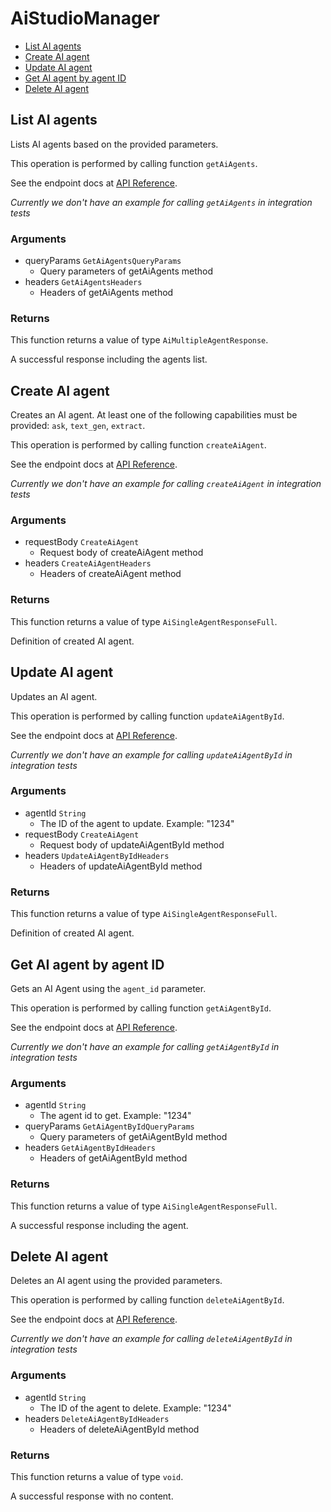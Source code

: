 # AiStudioManager


- [List AI agents](#list-ai-agents)
- [Create AI agent](#create-ai-agent)
- [Update AI agent](#update-ai-agent)
- [Get AI agent by agent ID](#get-ai-agent-by-agent-id)
- [Delete AI agent](#delete-ai-agent)

## List AI agents

Lists AI agents based on the provided parameters.

This operation is performed by calling function `getAiAgents`.

See the endpoint docs at
[API Reference](https://developer.box.com/reference/get-ai-agents/).

*Currently we don't have an example for calling `getAiAgents` in integration tests*

### Arguments

- queryParams `GetAiAgentsQueryParams`
  - Query parameters of getAiAgents method
- headers `GetAiAgentsHeaders`
  - Headers of getAiAgents method


### Returns

This function returns a value of type `AiMultipleAgentResponse`.

A successful response including the agents list.


## Create AI agent

Creates an AI agent. At least one of the following capabilities must be provided: `ask`, `text_gen`, `extract`.

This operation is performed by calling function `createAiAgent`.

See the endpoint docs at
[API Reference](https://developer.box.com/reference/post-ai-agents/).

*Currently we don't have an example for calling `createAiAgent` in integration tests*

### Arguments

- requestBody `CreateAiAgent`
  - Request body of createAiAgent method
- headers `CreateAiAgentHeaders`
  - Headers of createAiAgent method


### Returns

This function returns a value of type `AiSingleAgentResponseFull`.

Definition of created AI agent.


## Update AI agent

Updates an AI agent.

This operation is performed by calling function `updateAiAgentById`.

See the endpoint docs at
[API Reference](https://developer.box.com/reference/put-ai-agents-id/).

*Currently we don't have an example for calling `updateAiAgentById` in integration tests*

### Arguments

- agentId `String`
  - The ID of the agent to update. Example: "1234"
- requestBody `CreateAiAgent`
  - Request body of updateAiAgentById method
- headers `UpdateAiAgentByIdHeaders`
  - Headers of updateAiAgentById method


### Returns

This function returns a value of type `AiSingleAgentResponseFull`.

Definition of created AI agent.


## Get AI agent by agent ID

Gets an AI Agent using the `agent_id` parameter.

This operation is performed by calling function `getAiAgentById`.

See the endpoint docs at
[API Reference](https://developer.box.com/reference/get-ai-agents-id/).

*Currently we don't have an example for calling `getAiAgentById` in integration tests*

### Arguments

- agentId `String`
  - The agent id to get. Example: "1234"
- queryParams `GetAiAgentByIdQueryParams`
  - Query parameters of getAiAgentById method
- headers `GetAiAgentByIdHeaders`
  - Headers of getAiAgentById method


### Returns

This function returns a value of type `AiSingleAgentResponseFull`.

A successful response including the agent.


## Delete AI agent

Deletes an AI agent using the provided parameters.

This operation is performed by calling function `deleteAiAgentById`.

See the endpoint docs at
[API Reference](https://developer.box.com/reference/delete-ai-agents-id/).

*Currently we don't have an example for calling `deleteAiAgentById` in integration tests*

### Arguments

- agentId `String`
  - The ID of the agent to delete. Example: "1234"
- headers `DeleteAiAgentByIdHeaders`
  - Headers of deleteAiAgentById method


### Returns

This function returns a value of type `void`.

A successful response with no content.


